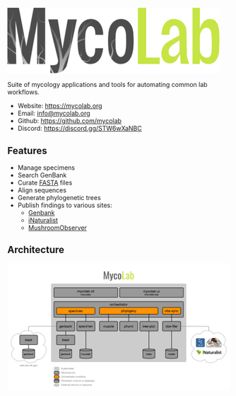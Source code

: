 <a href="https://mycolab.org"><img src="https://raw.githubusercontent.com/mycolab/.github/main/profile/images/mycolab-logo.svg" width="480"></a>

Suite of mycology applications and tools for automating common lab workflows.

- Website: https://mycolab.org
- Email: <info@mycolab.org>
- Github: https://github.com/mycolab
- Discord: https://discord.gg/STW6wXaNBC

## Features
- Manage specimens
- Search GenBank
- Curate [FASTA](https://en.wikipedia.org/wiki/FASTA_format) files
- Align sequences
- Generate phylogenetic trees
- Publish findings to various sites: 
  - [Genbank](https://blast.ncbi.nlm.nih.gov)
  - [iNaturalist](https://inaturalist.org)
  - [MushroomObserver](https://mushroomobserver.org)

## Architecture
![architecture](https://raw.githubusercontent.com/mycolab/.github/main/profile/images/architecture.png)
